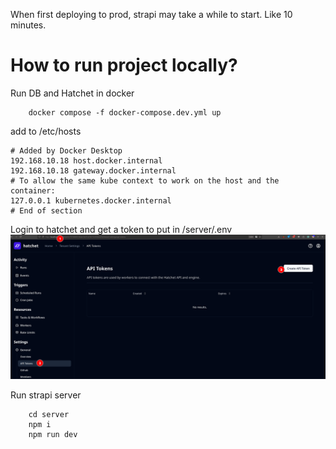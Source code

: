 When first deploying to prod, strapi may take a while to start. Like 10 minutes.

# How to run project locally?

Run DB and Hatchet in docker

```
    docker compose -f docker-compose.dev.yml up
```

add to /etc/hosts
```
# Added by Docker Desktop
192.168.10.18 host.docker.internal
192.168.10.18 gateway.docker.internal
# To allow the same kube context to work on the host and the container:
127.0.0.1 kubernetes.docker.internal
# End of section
```

Login to hatchet and get a token to put in /server/.env
![hatchet dashboard](./documentation-meta/image.png)


Run strapi server 

```
    cd server
    npm i
    npm run dev
```